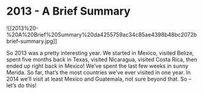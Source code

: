 # 2013 - A Brief Summary

![[2013%20-%20A%20Brief%20Summary%20da4255759ac34c85ae4398b48bc2072b brief-summary.jpg]]

So 2013 was a pretty interesting year. We started in Mexico, visited Belize, spent five months back in Texas, visited Nicaragua, visited Costa Rica, then ended up right back in Mexico! We’ve spent the last few weeks in sunny Merida. So far, that’s the most countries we’ve ever visited in one year. In 2014 we’ll visit at least Mexico and Guatemala, not sure beyond that. So – let’s do this!
